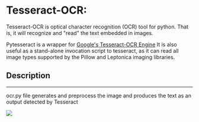 # Tesseract-OCR: 

Tesseract-OCR is optical character recognition (OCR) tool for python. That is, it will recognize and "read" the text embedded in images.

Pytesseract is a wrapper for [Google's Tesseract-OCR Engine](https://github.com/tesseract-ocr/tesseract)
It is also useful as a stand-alone invocation script to tesseract, as it can read all image types
supported by the Pillow and Leptonica imaging libraries.

## Description
-----------
ocr.py file generates and preprocess the image and produces the text as an output detected by Tesseract
<p>
    <img src="p1.png">
</p>
